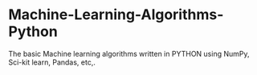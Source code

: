 # Machine-Learning-Algorithms-Python
The basic Machine learning algorithms written in PYTHON using NumPy, Sci-kit learn, Pandas, etc,.
